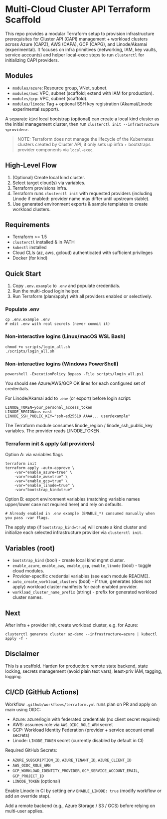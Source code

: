 # Multi-Cloud Cluster API Terraform Scaffold

This repo provides a modular Terraform setup to provision infrastructure prerequisites for Cluster API (CAPI) management + workload clusters across Azure (CAPZ), AWS (CAPA), GCP (CAPG), and Linode/Akamai (experimental). It focuses on infra primitives (networking, IAM, key vaults, service accounts) and helper local-exec steps to run `clusterctl` for initializing CAPI providers.

## Modules
- `modules/azure`: Resource group, VNet, subnet.
- `modules/aws`: VPC, subnet (scaffold; extend with IAM for production).
- `modules/gcp`: VPC, subnet (scaffold).
- `modules/linode`: Tag + optional SSH key registration (Akamai/Linode experimental support).

A separate `kind` local bootstrap (optional) can create a local kind cluster as the initial management cluster, then run `clusterctl init --infrastructure <provider>`.

> NOTE: Terraform does not manage the lifecycle of the Kubernetes clusters created by Cluster API; it only sets up infra + bootstraps provider components via `local-exec`.

## High-Level Flow
1. (Optional) Create local kind cluster.
2. Select target cloud(s) via variables.
3. Terraform provisions infra.
4. Terraform runs `clusterctl init` with requested providers (including Linode if enabled: provider name may differ until upstream stable).
5. Use generated environment exports & sample templates to create workload clusters.

## Requirements
- Terraform >= 1.5
- `clusterctl` installed & in PATH
- `kubectl` installed
- Cloud CLIs (az, aws, gcloud) authenticated with sufficient privileges
- Docker (for kind)

## Quick Start
1. Copy `.env.example` to `.env` and populate credentials.
2. Run the multi-cloud login helper.
3. Run Terraform (plan/apply) with all providers enabled or selectively.

### Populate .env
```
cp .env.example .env
# edit .env with real secrets (never commit it)
```

### Non-interactive logins (Linux/macOS WSL Bash)
```
chmod +x scripts/login_all.sh
./scripts/login_all.sh
```

### Non-interactive logins (Windows PowerShell)
```
powershell -ExecutionPolicy Bypass -File scripts/login_all.ps1
```

You should see Azure/AWS/GCP OK lines for each configured set of credentials.

For Linode/Akamai add to `.env` (or export) before login script:
```
LINODE_TOKEN=your_personal_access_token
LINODE_REGION=us-east
LINODE_SSH_PUBLIC_KEY="ssh-ed25519 AAAA... user@example"
```
The Terraform module consumes linode_region / linode_ssh_public_key variables. The provider reads LINODE_TOKEN.

### Terraform init & apply (all providers)
Option A: via variables flags
```
terraform init
terraform apply -auto-approve \
	-var="enable_azure=true" \
	-var="enable_aws=true" \
	-var="enable_gcp=true" \
	-var="enable_linode=true" \
	-var="bootstrap_kind=true"
```

Option B: export environment variables (matching variable names upper/lower case not required here) and rely on defaults.
```
# Already enabled in .env example (ENABLE_*) consumed manually when you pass -var flags.
```

The apply step (if `bootstrap_kind=true`) will create a kind cluster and initialize each selected infrastructure provider via `clusterctl init`.

## Variables (root)
- `bootstrap_kind` (bool) - create local kind mgmt cluster.
- `enable_azure`, `enable_aws`, `enable_gcp`, `enable_linode` (bool) - toggle cloud modules.
- Provider-specific credential variables (see each module README).
- `auto_create_workload_clusters` (bool) - if true, generates (does not apply) workload cluster manifests for each enabled provider.
- `workload_cluster_name_prefix` (string) - prefix for generated workload cluster names.

## Next
After infra + provider init, create workload cluster, e.g. for Azure:
```
clusterctl generate cluster az-demo --infrastructure=azure | kubectl apply -f -
```

## Disclaimer
This is a scaffold. Harden for production: remote state backend, state locking, secrets management (avoid plain text vars), least-priv IAM, tagging, logging.

## CI/CD (GitHub Actions)
Workflow `.github/workflows/terraform.yml` runs plan on PR and apply on main using OIDC:
- Azure: azure/login with federated credentials (no client secret required)
- AWS: assumes role via `AWS_OIDC_ROLE_ARN` secret
- GCP: Workload Identity Federation (provider + service account email secrets)
- Linode: `LINODE_TOKEN` secret (currently disabled by default in CI)

Required GitHub Secrets:
- `AZURE_SUBSCRIPTION_ID`, `AZURE_TENANT_ID`, `AZURE_CLIENT_ID`
- `AWS_OIDC_ROLE_ARN`
- `GCP_WORKLOAD_IDENTITY_PROVIDER`, `GCP_SERVICE_ACCOUNT_EMAIL`, `GCP_PROJECT_ID`
- `LINODE_TOKEN` (optional)

Enable Linode in CI by setting env `ENABLE_LINODE: true` (modify workflow or add an override step).

Add a remote backend (e.g., Azure Storage / S3 / GCS) before relying on multi-user applies.
